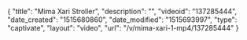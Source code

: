{
    "title": "Mima Xari Stroller",
    "description": "",
    "videoid": "137285444",
    "date_created": "1515680860",
    "date_modified": "1515693997",
    "type": "captivate",
    "layout": "video",
    "url": "\/v\/mima-xari-1-mp4\/137285444"
}